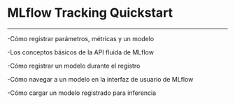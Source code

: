 # MLflow Tracking Quickstart
---
-Cómo registrar parámetros, métricas y un modelo

-Los conceptos básicos de la API fluida de MLflow

-Cómo registrar un modelo durante el registro

-Cómo navegar a un modelo en la interfaz de usuario de MLflow

-Cómo cargar un modelo registrado para inferencia
